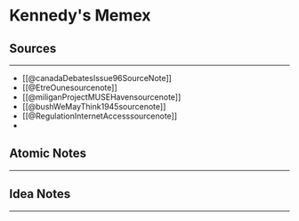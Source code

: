 # Kennedy's Memex

## Sources
--- 
* [[@canadaDebatesIssue96SourceNote]]
* [[@EtreOunesourcenote]]
* [[@miliganProjectMUSEHavensourcenote]]
* [[@bushWeMayThink1945sourcenote]]
* [[@RegulationInternetAccesssourcenote]]
* 

## Atomic Notes 
---


## Idea Notes
---

